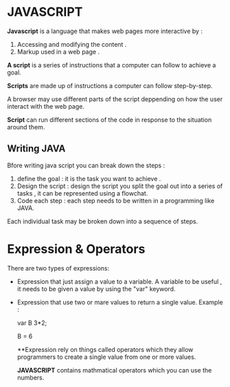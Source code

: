 # JAVASCRIPT 
**Javascript** is a language that makes web pages more interactive by :

1. Accessing and modifying the content .
1. Markup used in a web page .

**A script** is a series of instructions that a computer can follow to achieve a goal.

**Scripts** are made up of instructions a computer can follow step-by-step.

A browser may use different parts of the script deppending on how the user interact with the web page.

**Script** can run different sections of the code in response to the situation around them.


## Writing JAVA 
Bfore writing java script you can break down the steps : 

1. define the goal : it is the task you want to achieve .
1. Design the script : design the script you split the goal out into a series of tasks , it can be represented using a flowchat.
2. Code each step : each step needs to be written in a programming like JAVA. 

Each individual task may be broken down into a sequence of steps.
# Expression & Operators
There are two types of expressions:
* Expression that just assign a value to a variable. A variable to be useful , it needs to be given a value by using the "var" keyword.
* Expression that use two or mare values to return a single value. Example :

   var B 3*2;

  B = 6 

  **Expression rely on things called operators which they allow programmers to create a single value from one or more values.

  **JAVASCRIPT** contains mathmatical operators which you can use the numbers.
                              